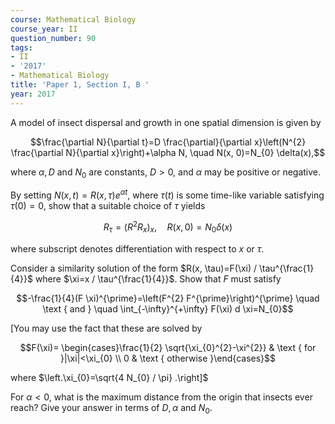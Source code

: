 ```yaml
---
course: Mathematical Biology
course_year: II
question_number: 90
tags:
- II
- '2017'
- Mathematical Biology
title: 'Paper 1, Section I, B '
year: 2017
---
```




A model of insect dispersal and growth in one spatial dimension is given by

$$\frac{\partial N}{\partial t}=D \frac{\partial}{\partial x}\left(N^{2} \frac{\partial N}{\partial x}\right)+\alpha N, \quad N(x, 0)=N_{0} \delta(x),$$

where $\alpha, D$ and $N_{0}$ are constants, $D>0$, and $\alpha$ may be positive or negative.

By setting $N(x, t)=R(x, \tau) e^{\alpha t}$, where $\tau(t)$ is some time-like variable satisfying $\tau(0)=0$, show that a suitable choice of $\tau$ yields

$$R_{\tau}=\left(R^{2} R_{x}\right)_{x}, \quad R(x, 0)=N_{0} \delta(x)$$

where subscript denotes differentiation with respect to $x$ or $\tau$.

Consider a similarity solution of the form $R(x, \tau)=F(\xi) / \tau^{\frac{1}{4}}$ where $\xi=x / \tau^{\frac{1}{4}}$. Show that $F$ must satisfy

$$-\frac{1}{4}(F \xi)^{\prime}=\left(F^{2} F^{\prime}\right)^{\prime} \quad \text { and } \quad \int_{-\infty}^{+\infty} F(\xi) d \xi=N_{0}$$

[You may use the fact that these are solved by

$$F(\xi)= \begin{cases}\frac{1}{2} \sqrt{\xi_{0}^{2}-\xi^{2}} & \text { for }|\xi|<\xi_{0} \\ 0 & \text { otherwise }\end{cases}$$

where $\left.\xi_{0}=\sqrt{4 N_{0} / \pi} .\right]$

For $\alpha<0$, what is the maximum distance from the origin that insects ever reach? Give your answer in terms of $D, \alpha$ and $N_{0}$.